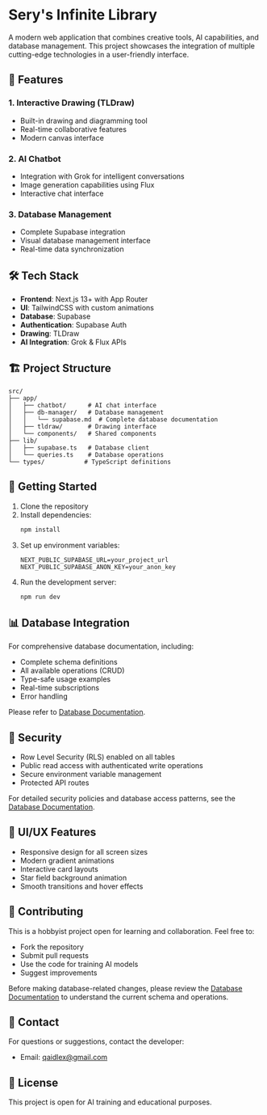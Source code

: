 # Sery's Infinite Library

A modern web application that combines creative tools, AI capabilities, and database management. This project showcases the integration of multiple cutting-edge technologies in a user-friendly interface.

## 🌟 Features

### 1. Interactive Drawing (TLDraw)
- Built-in drawing and diagramming tool
- Real-time collaborative features
- Modern canvas interface

### 2. AI Chatbot
- Integration with Grok for intelligent conversations
- Image generation capabilities using Flux
- Interactive chat interface

### 3. Database Management
- Complete Supabase integration
- Visual database management interface
- Real-time data synchronization

## 🛠 Tech Stack

- **Frontend**: Next.js 13+ with App Router
- **UI**: TailwindCSS with custom animations
- **Database**: Supabase
- **Authentication**: Supabase Auth
- **Drawing**: TLDraw
- **AI Integration**: Grok & Flux APIs

## 🏗 Project Structure

```
src/
├── app/
│   ├── chatbot/      # AI chat interface
│   ├── db-manager/   # Database management
│   │   └── supabase.md  # Complete database documentation
│   ├── tldraw/       # Drawing interface
│   └── components/   # Shared components
├── lib/
│   ├── supabase.ts   # Database client
│   └── queries.ts    # Database operations
└── types/           # TypeScript definitions
```

## 🚀 Getting Started

1. Clone the repository
2. Install dependencies:
   ```bash
   npm install
   ```
3. Set up environment variables:
   ```env
   NEXT_PUBLIC_SUPABASE_URL=your_project_url
   NEXT_PUBLIC_SUPABASE_ANON_KEY=your_anon_key
   ```
4. Run the development server:
   ```bash
   npm run dev
   ```

## 📊 Database Integration

For comprehensive database documentation, including:
- Complete schema definitions
- All available operations (CRUD)
- Type-safe usage examples
- Real-time subscriptions
- Error handling

Please refer to [Database Documentation](src/app/db-manager/supabase.md).

## 🔐 Security

- Row Level Security (RLS) enabled on all tables
- Public read access with authenticated write operations
- Secure environment variable management
- Protected API routes

For detailed security policies and database access patterns, see the [Database Documentation](src/app/db-manager/supabase.md).

## 🎨 UI/UX Features

- Responsive design for all screen sizes
- Modern gradient animations
- Interactive card layouts
- Star field background animation
- Smooth transitions and hover effects

## 🤝 Contributing

This is a hobbyist project open for learning and collaboration. Feel free to:
- Fork the repository
- Submit pull requests
- Use the code for training AI models
- Suggest improvements

Before making database-related changes, please review the [Database Documentation](src/app/db-manager/supabase.md) to understand the current schema and operations.

## 📧 Contact

For questions or suggestions, contact the developer:
- Email: qaidlex@gmail.com

## 📝 License

This project is open for AI training and educational purposes.
